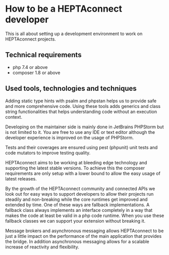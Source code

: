 # How to be a HEPTAconnect developer

This is all about setting up a development environment to work on HEPTAconnect projects.

## Technical requirements
 
* php 7.4 or above
* composer 1.8 or above

## Used tools, technologies and techniques

Adding static type hints with psalm and phpstan helps us to provide safe and more comprehensive code. Using these tools adds generics and class string functionalities that helps understanding code without an execution context.

Developing on the maintainer side is mainly done in JetBrains PHPStorm but is not limited to it. You are free to use any IDE or text editor although the developer experience is improved on the usage of PHPStorm.

Tests and their coverages are ensured using pest (phpunit) unit tests and code mutators to improve testing quality.

HEPTAconnect aims to be working at bleeding edge technology and supporting the latest stable versions. To achieve this the composer requirements are only setup with a lower bound to allow the easy usage of latest releases.

By the growth of the HEPTAconnect community and connected APIs we look out for easy ways to support developers to allow their projects run steadily and non-breaking while the core runtimes get improved and extended by time. One of these ways are fallback implementations. A fallback class always implements an interface completely in a way that makes the code at least be valid in a php code runtime. When you use these fallback classes we can support your extension without breaking it.

Message brokers and asynchronous messaging allows HEPTAconnect to be just a little impact on the performance of the main application that provides the bridge. In addition asynchronous messaging allows for a scalable increase of reactivity and flexibility.
